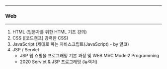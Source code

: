 -----
### Web
-----
1. HTML (입문자를 위한 HTML 기초 강의)
2. CSS ([코드캠프] 강력한 CSS)
3. JavaScript (제대로 파는 자바스크립트(JavaScript) - by 얄코)
4. JSP / Servlet
   - JSP 웹 쇼핑몰 프로그래밍 기본 과정 및 WEB MVC Model2 Programming
   - 2020 Servlet & JSP 프로그래밍 (뉴렉처)
